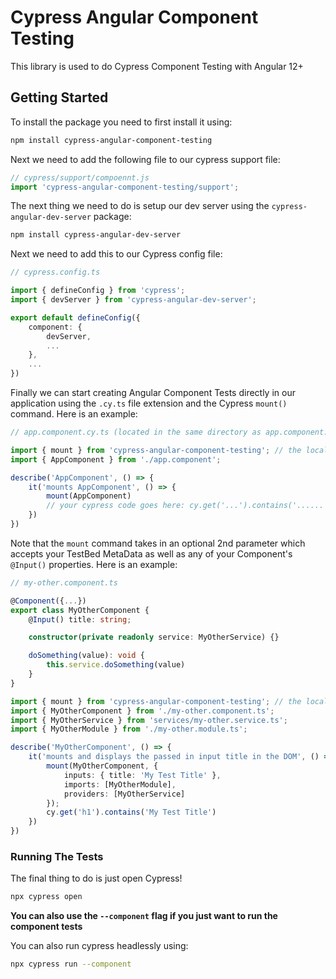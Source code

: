 # Cypress Angular Component Testing
This library is used to do Cypress Component Testing with Angular 12+

## Getting Started
To install the package you need to first install it using:

```bash
npm install cypress-angular-component-testing
```

Next we need to add the following file to our cypress support file:

```javascript
// cypress/support/compoennt.js
import 'cypress-angular-component-testing/support';

```

The next thing we need to do is setup our dev server using the `cypress-angular-dev-server` package:

```bash
npm install cypress-angular-dev-server
```

Next we need to add this to our Cypress config file:

```typescript
// cypress.config.ts

import { defineConfig } from 'cypress';
import { devServer } from 'cypress-angular-dev-server';

export default defineConfig({
    component: {
        devServer,
        ...
    },
    ...
})
```

Finally we can start creating Angular Component Tests directly in our application using the `.cy.ts` file extension and the Cypress `mount()` command. Here is an example:

```typescript
// app.component.cy.ts (located in the same directory as app.component.ts)

import { mount } from 'cypress-angular-component-testing'; // the local path would be ./{rootDirectory}/projects/angular/src/public_api
import { AppComponent } from './app.component';

describe('AppComponent', () => {
    it('mounts AppComponent', () => {
        mount(AppComponent)
        // your cypress code goes here: cy.get('...').contains('......'), etc
    })
})
```

Note that the `mount` command takes in an optional 2nd parameter which accepts your TestBed MetaData as well as any of your Component's `@Input()` properties. Here is an example:

```typescript
// my-other.component.ts

@Component({...})
export class MyOtherComponent {
    @Input() title: string;

    constructor(private readonly service: MyOtherService) {}

    doSomething(value): void {
        this.service.doSomething(value)
    }
}

```

```typescript
import { mount } from 'cypress-angular-component-testing'; // the local path would be ./{rootDirectory}/projects/angular/src/public_api
import { MyOtherComponent } from './my-other.component.ts';
import { MyOtherService } from 'services/my-other.service.ts';
import { MyOtherModule } from './my-other.module.ts';

describe('MyOtherComponent', () => {
    it('mounts and displays the passed in input title in the DOM', () => {
        mount(MyOtherComponent, {
            inputs: { title: 'My Test Title' },
            imports: [MyOtherModule],
            providers: [MyOtherService]
        });
        cy.get('h1').contains('My Test Title')
    })
})
```

### Running The Tests
The final thing to do is just open Cypress!

```bash
npx cypress open
```

**You can also use the `--component` flag if you just want to run the component tests**

You can also run cypress headlessly using:

```bash
npx cypress run --component
```